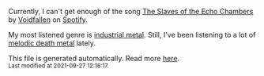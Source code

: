 
  Currently, I can't get enough of the song <a href="https://open.spotify.com/track/0Q0JZSPiXU7BaRSdJ1XX4I">The Slaves of the Echo Chambers</a> by <a href="https://open.spotify.com/artist/4eWXxCQ177IPhc5P56RieY">Voidfallen</a> on <a href="https://open.spotify.com/user/9qz2xtkur2fengfsdcq8dd907?si=kq2SVrUkSNe0z1NJjpt7kg">Spotify</a>.

  My most listened genre is <a href="https://duckduckgo.com/?q=industrial metal music">industrial metal</a>.
  Still, I've been listening to a lot of <a href="https://duckduckgo.com/?q=melodic death metal music">melodic death metal</a> lately.

  This file is generated automatically. Read more <a href="https://github.com/CodeF0x/CodeF0x/blob/master/IMPORTANT.md">here</a>.
  <br>
  <sub>Last modified at 2021-09-27 12:16:17.</sub>
  